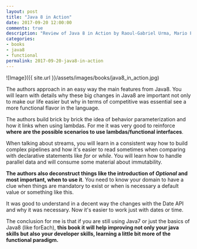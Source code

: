 ```yaml
---
layout: post
title: "Java 8 in Action"
date: 2017-09-20 12:00:00 
comments: true
description: "Review of Java 8 in Action by Raoul-Gabriel Urma, Mario Fusco and Malan Mycroft"
categories:
- books
- java8
- functional
permalink: 2017-09-20-java8-in-action 
---
```


![Image]({{ site.url }}/assets/images/books/java8_in_action.jpg)

The authors approach in an easy way the main features from Java8. You will learn with details why these big changes in Java8 are important not only to make our life easier but why in terms of competitive was essential see a more functional flavor in the language.

The authors build brick by brick the idea of behavior parameterization and how it links when using lambdas. For me it was very good to reinforce **where are the possible scenarios to use lambdas/functional interfaces**.

When talking about streams, you will learn in a consistent way how to build complex pipelines and how it's easier to read sometimes when comparing with declarative statements like *for* or *while*. You will learn how to handle parallel data and will consume some material about immutability.

**The authors also deconstruct things like the introduction of *Optional* and most important, when to use it**. You need to know your domain to have a clue when things are mandatory to exist or when is necessary a default value or something like this.

It was good to understand in a decent way the changes with the Date API and why it was necessary. Now it's easier to work just with dates or time.

The conclusion for me is that if you are still using Java7 or just the basics of Java8 (like forEach), **this book it will help improving not only your java skills but also your developer skills, learning a little bit more of the functional paradigm.**

